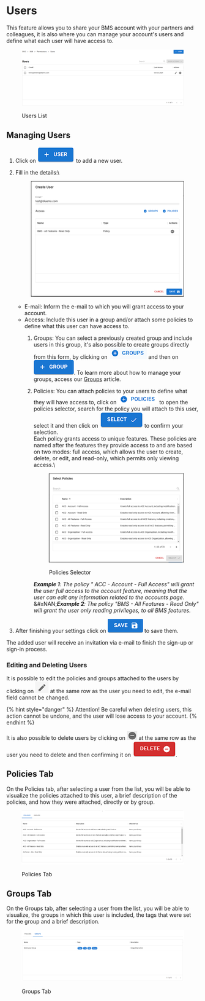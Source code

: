 # Users

This feature allows you to share your BMS account with your partners and colleagues, it is also where you can manage your account's users and define what each user will have access to.

<figure><img src="../../.gitbook/assets/image (5) (1).png" alt=""><figcaption><p>Users List</p></figcaption></figure>

## Managing Users

1. Click on <img src="../../.gitbook/assets/image (1) (1).png" alt="" data-size="line"> to add a new user.
2.  Fill in the details:\


    <figure><img src="../../.gitbook/assets/image (2) (1).png" alt=""><figcaption></figcaption></figure>

    * E-mail: Inform the e-mail to which you will grant access to your account.
    * Access: Include this user in a group and/or attach some policies to define what this user can have access to.
      1. Groups: You can select a previously created group and include users in this group, it's also possible to create groups directly from this form, by clicking on <img src="../../.gitbook/assets/image (3) (1).png" alt="" data-size="line"> and then on <img src="../../.gitbook/assets/image (4) (1).png" alt="" data-size="line">. To learn more about how to manage your groups, access our [Groups](groups.md) article.
      2.  Policies: You can attach policies to your users to define what they will have access to, click on <img src="../../.gitbook/assets/image (6) (10).png" alt="" data-size="line"> to open the policies selector, search for the policy you will attach to this user, select it and then click on <img src="../../.gitbook/assets/image (7) (10).png" alt="" data-size="line"> to confirm your selection. \
          Each policy grants access to unique features. These policies are named after the features they provide access to and are based on two modes: full access, which allows the user to create, delete, or edit, and read-only, which permits only viewing access.\


          <figure><img src="../../.gitbook/assets/image (5) (1) (3).png" alt=""><figcaption><p>Policies Selector</p></figcaption></figure>

          _**Example 1**: The policy " ACC - Account - Full Access" will grant the user full access to the account feature, meaning that the user can edit any information related to the accounts page._ \
          &#xNAN;_**Example 2**: The policy "BMS - All Features - Read Only" will grant the user only reading privileges, to all BMS features._
3. After finishing your settings click on <img src="../../.gitbook/assets/image (10) (9).png" alt="" data-size="line"> to save them.

The added user will receive an invitation via e-mail to finish the sign-up or sign-in process.

### Editing and Deleting Users

It is possible to edit the policies and groups attached to the users by clicking on <img src="../../.gitbook/assets/image (14).png" alt="" data-size="line"> at the same row as the user you need to edit, the e-mail field cannot be changed.

{% hint style="danger" %}
Attention! Be careful when deleting users, this action cannot be undone, and the user will lose access to your account.
{% endhint %}

&#x20;It is also possible to delete users by clicking on <img src="../../.gitbook/assets/image (15).png" alt="" data-size="line"> at the same row as the user you need to delete and then confirming it on <img src="../../.gitbook/assets/image (16).png" alt="" data-size="line">.

## Policies Tab

On the Policies tab, after selecting a user from the list, you will be able to visualize the policies attached to this user, a brief description of the policies, and how they were attached, directly or by group.

<figure><img src="../../.gitbook/assets/image (11).png" alt=""><figcaption><p>Policies Tab</p></figcaption></figure>

## Groups Tab

On the Groups tab, after selecting a user from the list, you will be able to visualize, the groups in which this user is included, the tags that were set for the group and a brief description.

<figure><img src="../../.gitbook/assets/image (12).png" alt=""><figcaption><p>Groups Tab</p></figcaption></figure>
